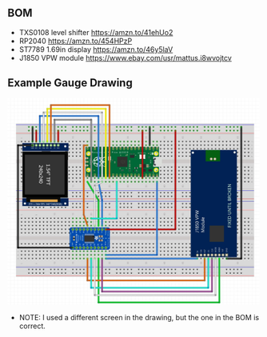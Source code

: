 ## BOM
- TXS0108 level shifter https://amzn.to/41ehUo2
- RP2040 https://amzn.to/454HPzP
- ST7789 1.69in display https://amzn.to/46y5laV
- J1850 VPW module https://www.ebay.com/usr/mattus.i8wvojtcv
## Example Gauge Drawing
![PCB](gauge.JPG)
* NOTE: I used a different screen in the drawing, but the one in the BOM is correct.
